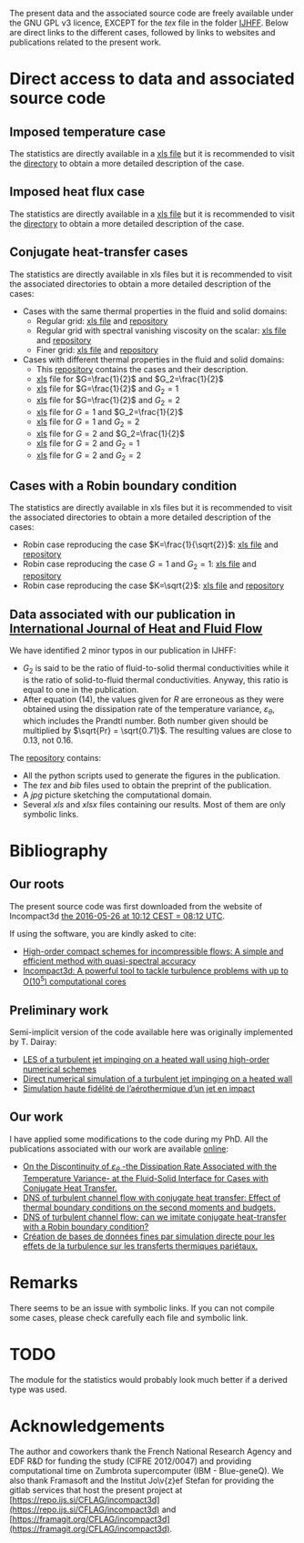 The present data and the associated source code are freely available under the GNU GPL v3 licence, EXCEPT for the *tex* file in the folder [IJHFF](/IJHFF/). Below are direct links to the different cases, followed by links to websites and publications related to the present work.

# Direct access to data and associated source code

## Imposed temperature case

The statistics are directly available in a [xls file](/../raw/master/diric/diric.xls) but it is recommended to visit the [directory](/diric/) to obtain a more detailed description of the case.

## Imposed heat flux case

The statistics are directly available in a [xls file](/../raw/master/neuma/neuma.xls) but it is recommended to visit the [directory](/neuma/) to obtain a more detailed description of the case.

## Conjugate heat-transfer cases

The statistics are directly available in xls files but it is recommended to visit the associated directories to obtain a more detailed description of the cases:

- Cases with the same thermal properties in the fluid and solid domains:
    - Regular grid: [xls file](/../raw/master/g1a1_od6/g1a1_od6.xls) and [repository](/g1a1_od6/)
    - Regular grid with spectral vanishing viscosity on the scalar: [xls file](/../raw/master/g1a1/g1a1.xls) and [repository](/g1a1/)
    - Finer grid: [xls file](/../raw/master/g1a1_refined/g1a1_refined.xls) and [repository](/g1a1_refined/)
- Cases with different thermal properties in the fluid and solid domains:
    - This [repository](/gxay/) contains the cases and their description.
    - [xls](/../raw/master/gxay/g05a2/g05a2.xls) file for $`G=\frac{1}{2}`$ and $`G_2=\frac{1}{2}`$
    - [xls](/../raw/master/gxay/g05a1/g05a1.xls) file for $`G=\frac{1}{2}`$ and $`G_2=1`$
    - [xls](/../raw/master/gxay/g05a05/g05a05.xls) file for $`G=\frac{1}{2}`$ and $`G_2=2`$
    - [xls](/../raw/master/gxay/g1a2/g1a2.xls) file for $`G=1`$ and $`G_2=\frac{1}{2}`$
    - [xls](/../raw/master/gxay/g1a05/g1a05.xls) file for $`G=1`$ and $`G_2=2`$
    - [xls](/../raw/master/gxay/g2a2/g2a2.xls) file for $`G=2`$ and $`G_2=\frac{1}{2}`$
    - [xls](/../raw/master/gxay/g2a1/g2a1.xls) file for $`G=2`$ and $`G_2=1`$
    - [xls](/../raw/master/gxay/g2a05/g2a05.xls) file for $`G=2`$ and $`G_2=2`$

## Cases with a Robin boundary condition

The statistics are directly available in xls files but it is recommended to visit the associated directories to obtain a more detailed description of the cases:

- Robin case reproducing the case $`K=\frac{1}{\sqrt{2}}`$: [xls file](/../raw/master/robin_27/robin_27.xls) and [repository](/robin_27/)
- Robin case reproducing the case $`G=1`$ and $`G_2=1`$: [xls file](/../raw/master/robin_19/robin.xls) and [repository](/robin_19/)
- Robin case reproducing the case $`K=\sqrt{2}`$: [xls file](/../raw/master/robin_14/robin_14.xls) and [repository](/robin_14/)

## Data associated with our publication in [International Journal of Heat and Fluid Flow](http://dx.doi.org/10.1016/j.ijheatfluidflow.2015.07.009)

We have identified 2 minor typos in our publication in IJHFF:

- $`G_2`$ is said to be the ratio of fluid-to-solid thermal conductivities while it is the ratio of solid-to-fluid thermal conductivities. Anyway, this ratio is equal to one in the publication.
- After equation (14), the values given for $`R`$ are erroneous as they were obtained using the dissipation rate of the temperature variance, $`\varepsilon_\theta`$, which includes the Prandtl number. Both number given should be multiplied by $`\sqrt{Pr} = \sqrt{0.71}`$. The resulting values are close to $`0.13`$, not $`0.16`$.

The [repository](/IJHFF/) contains:

- All the python scripts used to generate the figures in the publication.
- The *tex* and *bib* files used to obtain the preprint of the publication.
- A *jpg* picture sketching the computational domain.
- Several *xls* and *xlsx* files containing our results. Most of them are only symbolic links.

# Bibliography

## Our roots

The present source code was first downloaded from the website of Incompact3d [the 2016-05-26 at 10:12 CEST = 08:12 UTC](http://www.incompact3d.com/uploads/5/8/7/2/58724623/channel.tar).

If using the software, you are kindly asked to cite:
- [High-order compact schemes for incompressible flows: A simple and efficient method with quasi-spectral accuracy](http://dx.doi.org/10.1016/j.jcp.2009.05.010)
- [Incompact3d: A powerful tool to tackle turbulence problems with up to O(10<sup>5</sup>) computational cores](http://dx.doi.org/10.1002/fld.2480)

## Preliminary work

Semi-implicit version of the code available here was originally implemented by T. Dairay:

- [LES of a turbulent jet impinging on a heated wall using high-order numerical schemes](http://dx.doi.org/10.1016/j.ijheatfluidflow.2014.08.001)
- [Direct numerical simulation of a turbulent jet impinging on a heated wall](http://dx.doi.org/10.1017/jfm.2014.715)
- [Simulation haute fidélité de l’aérothermique d’un jet en impact](https://tel.archives-ouvertes.fr/tel-01101235/)

## Our work

I have applied some modifications to the code during my PhD. All the publications associated with our work are available [online](https://hal.archives-ouvertes.fr/search/index/q/*/authFullName_s/C%C3%A9dric+Flageul):

- [On the Discontinuity of $`\varepsilon_\theta`$ -the Dissipation Rate Associated with the Temperature Variance- at the Fluid-Solid Interface for Cases with Conjugate Heat Transfer.](https://hal.archives-ouvertes.fr/hal-01456930)
- [DNS of turbulent channel flow with conjugate heat transfer: Effect of thermal boundary conditions on the second moments and budgets.](http://dx.doi.org/10.1016/j.ijheatfluidflow.2015.07.009)
- [DNS of turbulent channel flow: can we imitate conjugate heat-transfer with a Robin boundary condition?](https://hal.archives-ouvertes.fr/hal-01323794v1)
- [Création de bases de données fines par simulation directe pour les effets de la turbulence sur les transferts thermiques pariétaux.](https://hal.archives-ouvertes.fr/tel-01321596v1)

# Remarks

There seems to be an issue with symbolic links. If you can not compile some cases, please check carefully each file and symbolic link.

# TODO

The module for the statistics would probably look much better if a derived type was used.

# Acknowledgements

The author and coworkers thank the French National Research Agency and EDF R&D for funding the study (CIFRE 2012/0047) and providing computational time on Zumbrota supercomputer (IBM - Blue-geneQ). We also thank Framasoft and the Institut Jo\v{z}ef Stefan for providing the gitlab services that host the present project at [https://repo.ijs.si/CFLAG/incompact3d](https://repo.ijs.si/CFLAG/incompact3d) and [https://framagit.org/CFLAG/incompact3d](https://framagit.org/CFLAG/incompact3d).
